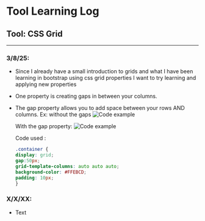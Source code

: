 # Tool Learning Log

## Tool: **CSS Grid**

---

### 3/8/25:
* Since I already have a small introduction to grids and what I have been learning in bootstrap using css grid properties I want to try learning and applying new properties
* One property is creating gaps in between your columns.
* The gap property allows you to add space between your rows AND columns.
  Ex: without the gaps
  ![Code example](https://github.com/user-attachments/assets/6be527c7-ec1e-4a7b-937b-bf7cfa4e5a4c)
  
  With the gap property:
  ![Code example](https://github.com/user-attachments/assets/f20dee4d-c913-4850-b5ce-b4a76ccbd38f)
  
  Code used :
  ```css
  .container {
  display: grid;
  gap:50px;
  grid-template-columns: auto auto auto;
  background-color: #FFEBCD;
  padding: 10px;
  }
  ```


### X/X/XX:
* Text


<!-- 
* Links you used today (websites, videos, etc)
* Things you tried, progress you made, etc
* Challenges, a-ha moments, etc
* Questions you still have
* What you're going to try next
-->
